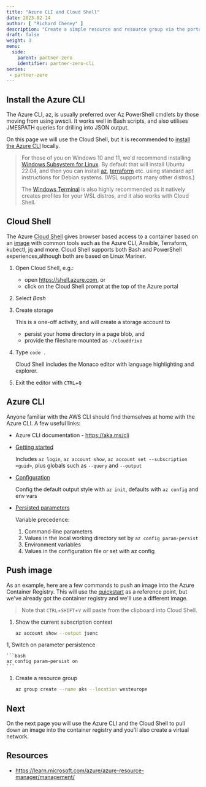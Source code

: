 ```yaml
---
title: "Azure CLI and Cloud Shell"
date: 2023-02-14
author: [ "Richard Cheney" ]
description: "Create a simple resource and resource group via the portal. Learn about providers and resourceIds."
draft: false
weight: 3
menu:
  side:
    parent: partner-zero
    identifier: partner-zero-cli
series:
 - partner-zero
---
```


## Install the Azure CLI

The Azure CLI, az, is usually preferred over Az PowerShell cmdlets by those moving from using awscli. It works well in Bash scripts, and also utilises JMESPATH queries for drilling into JSON output.

On this page we will use the Cloud Shell, but it is recommended to [install the Azure CLI](https://learn.microsoft.com/cli/azure/install-azure-cli) locally.

> For those of you on Windows 10 and 11, we'd recommend installing [Windows Subsystem for Linux](https://learn.microsoft.com/windows/wsl/install). By default that will install Ubuntu 22.04, and then you can install [az](https://learn.microsoft.com/cli/azure/install-azure-cli-linux?pivots=apt), [terraform](https://developer.hashicorp.com/terraform/cli/install/apt) etc. using standard apt instructions for Debian systems. (WSL supports many other distros.)
>
> The [Windows Terminal](https://aka.ms/terminal) is also highly recommended as it natively creates profiles for your WSL distros, and it also works with Cloud Shell.

## Cloud Shell

The Azure [Cloud Shell](https://learn.microsoft.com/azure/cloud-shell/overview) gives browser based access to a container based on an [image](https://github.com/Azure/CloudShell) with common tools such as the Azure CLI, Ansible, Terraform, kubectl, jq and more. Cloud Shell supports both Bash and PowerShell experiences,although both are based on Linux Mariner.

1. Open Cloud Shell, e.g.:

    * open <https://shell.azure.com>, or
    * click on the Cloud Shell prompt at the top of the Azure portal

1. Select *Bash*
1. Create storage

    This is a one-off activity, and will create a storage account to

    * persist your home directory in a page blob, and
    * provide the fileshare mounted as `~/clouddrive`

1. Type `code .`

    Cloud Shell includes the Monaco editor with language highlighting and explorer.

1. Exit the editor with `CTRL`+`Q`

## Azure CLI

Anyone familiar with the AWS CLI should find themselves at home with the Azure CLI. A few useful links:

* Azure CLI documentation  - <https://aka.ms/cli>
* [Getting started](https://learn.microsoft.com/cli/azure/get-started-with-azure-cli)

    Includes `az login`, `az account show`, `az account set --subscription <guid>`, plus globals such as `--query` and `--output`

* [Configuration](https://learn.microsoft.com/cli/azure/azure-cli-configuration)

    Config the default output style with `az init`, defaults with `az config` and env vars

* [Persisted parameters](https://learn.microsoft.com/cli/azure/param-persist-howto)

    Variable precedence:

    1. Command-line parameters
    1. Values in the local working directory set by `az config param-persist`
    1. Environment variables
    1. Values in the configuration file or set with az config

## Push image

As an example, here are a few commands to push an image into the Azure Container Registry. This will use the [quickstart](https://learn.microsoft.com/azure/container-registry/container-registry-get-started-azure-cli) as a reference point, but we've already got the container registry and we'll use a different image.

> Note that `CTRL`+`SHIFT`+`V` will paste from the clipboard into Cloud Shell.


1. Show the current subscription context

    ```bash
    az account show --output jsonc
    ```

1, Switch on parameter persistence

    ```bash
    az config param-persist on
    ```

1. Create a resource group

    ```bash
    az group create --name aks --location westeurope
    ```









## Next

On the next page you will use the Azure CLI and the Cloud Shell to pull down an image into the container registry and you'll also create a virtual network.

## Resources

* <https://learn.microsoft.com/azure/azure-resource-manager/management/>
